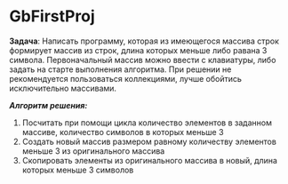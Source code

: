# GbFirstProj

**Задача**: Написать программу, которая из имеющегося массива строк формирует массив из строк,
длина которых меньше либо равана 3 символа. Первоначальный массив можно ввести с клавиатуры,
либо задать на старте выполнения алгоритма. При решении не рекомендуется пользоваться коллекциями, 
лучше обойтись исключительно массивами.

***Алгоритм решения:***

1. Посчитать при помощи цикла количество элементов в заданном массиве, количество символов в которых меньше 3
2. Создать новый массив размером равному количеству элементов меньше 3 из оригинального массива
3. Скопировать элементы из оригинального массива в новый, длина которых меньше 3 символов
